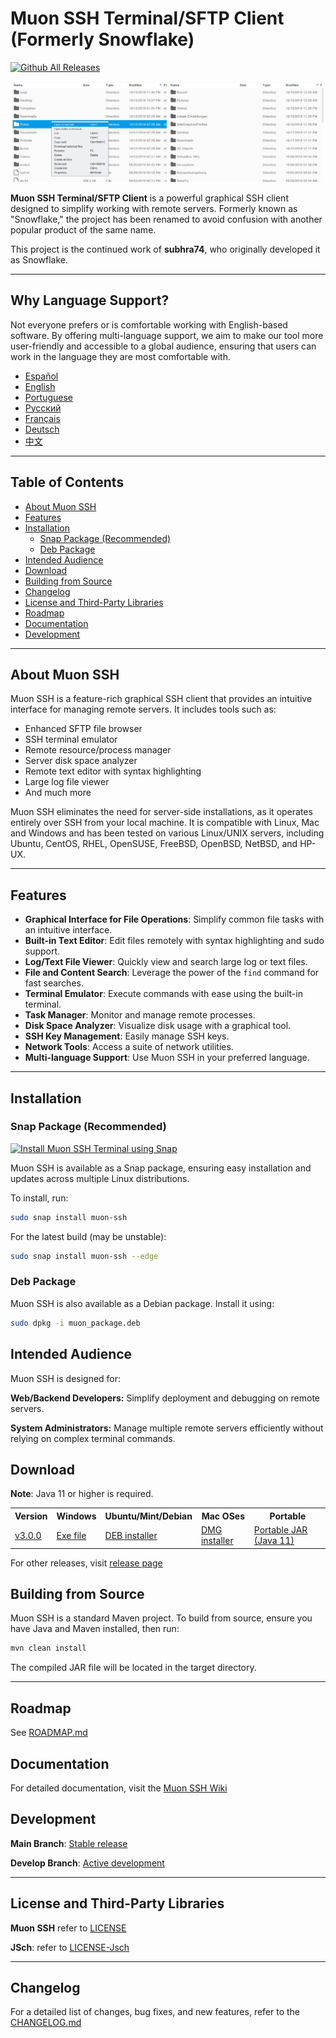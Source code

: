 # Muon SSH Terminal/SFTP Client (Formerly Snowflake)

[![Github All Releases](https://img.shields.io/github/downloads/subhra74/snowflake/total.svg)]()

<div> <img src="https://raw.githubusercontent.com/devlinx9/muonssh-screenshots/master/file-browser/2.png"></div> 

**Muon SSH Terminal/SFTP Client** is a powerful graphical SSH client designed to simplify working with remote servers. Formerly known as "Snowflake," the project has been renamed to avoid confusion with another popular product of the same name.

This project is the continued work of **subhra74**, who originally developed it as Snowflake.

---

## Why Language Support?

Not everyone prefers or is comfortable working with English-based software. By offering multi-language support, we aim to make our tool more user-friendly and accessible to a global audience, ensuring that users can work in the language they are most comfortable with.

- [Español](README_es.md)
- [English](README.md)
- [Portuguese](README_pt.md)
- [Pусский](README_ru.md)
- [Français](README_fr.md)
- [Deutsch](README_de.md)
- [中文](README_zh.md)


---

## Table of Contents
- [About Muon SSH](#about-muon-ssh)
- [Features](#features)
- [Installation](#installation)
    - [Snap Package (Recommended)](#snap-package-recommended)
    - [Deb Package](#deb-package)
- [Intended Audience](#intended-audience)
- [Download](#download)
- [Building from Source](#building-from-source)
- [Changelog](#changelog)
- [License and Third-Party Libraries](#license-and-third-party-libraries)
- [Roadmap](#roadmap)
- [Documentation](#documentation)
- [Development](#development)

---

## About Muon SSH
Muon SSH is a feature-rich graphical SSH client that provides an intuitive interface for managing remote servers. It includes tools such as:
- Enhanced SFTP file browser
- SSH terminal emulator
- Remote resource/process manager
- Server disk space analyzer
- Remote text editor with syntax highlighting
- Large log file viewer
- And much more

Muon SSH eliminates the need for server-side installations, as it operates entirely over SSH from your local machine. It is compatible with Linux, Mac and Windows and has been tested on various Linux/UNIX servers, including Ubuntu, CentOS, RHEL, OpenSUSE, FreeBSD, OpenBSD, NetBSD, and HP-UX.

---

## Features
- **Graphical Interface for File Operations**: Simplify common file tasks with an intuitive interface.
- **Built-in Text Editor**: Edit files remotely with syntax highlighting and sudo support.
- **Log/Text File Viewer**: Quickly view and search large log or text files.
- **File and Content Search**: Leverage the power of the `find` command for fast searches.
- **Terminal Emulator**: Execute commands with ease using the built-in terminal.
- **Task Manager**: Monitor and manage remote processes.
- **Disk Space Analyzer**: Visualize disk usage with a graphical tool.
- **SSH Key Management**: Easily manage SSH keys.
- **Network Tools**: Access a suite of network utilities.
- **Multi-language Support**: Use Muon SSH in your preferred language.

---

## Installation

### Snap Package (Recommended)
[![Install Muon SSH Terminal using Snap](https://snapcraft.io/muon-ssh/badge.svg)](https://snapcraft.io/muon-ssh)

Muon SSH is available as a Snap package, ensuring easy installation and updates across multiple Linux distributions.

To install, run:
```sh  
sudo snap install muon-ssh  
```

For the latest build (may be unstable):

```sh  
sudo snap install muon-ssh --edge    
```
### Deb Package
Muon SSH is also available as a Debian package. Install it using:

```sh  
sudo dpkg -i muon_package.deb   
```
## Intended Audience
Muon SSH is designed for:

**Web/Backend Developers:** Simplify deployment and debugging on remote servers.

**System Administrators:** Manage multiple remote servers efficiently without relying on complex terminal commands.

## Download
**Note**: Java 11 or higher is required.

<table>
  <tr>
    <th>Version</th>
    <th>Windows</th>
    <th>Ubuntu/Mint/Debian</th>
    <th>Mac OSes</th>
    <th>Portable</th>
  </tr>
<tr>
    <td>
      <a href="https://github.com/devlinx9/muon-ssh/releases/download/v3.0.0/muonssh_3.0.0.deb">v3.0.0</a>
    </td>
    <td>
      <a href="https://github.com/devlinx9/muon-ssh/releases/download/v3.0.0/muonssh_3.0.0.exe">Exe file</a>
    </td>
    <td>
      <a href="https://github.com/devlinx9/muon-ssh/releases/download/v3.0.0/muonssh_3.0.0.deb">DEB installer</a>
    </td>
    <td>
      <a href="https://github.com/devlinx9/muon-ssh/releases/download/v3.0.0/muonssh_3.0.0.dmg">DMG installer</a>
    </td>
    <td>
      <a href="https://github.com/devlinx9/muon-ssh/releases/download/v3.0.0/muonssh_3.0.0.jar">Portable JAR (Java 11)</a>
    </td>
  </tr>

</table>
For other releases, visit <a href="https://github.com/devlinx9/muon-ssh/releases">release page</a> 

## Building from Source
Muon SSH is a standard Maven project. To build from source, ensure you have Java and Maven installed, then run:

```sh  
mvn clean install  
```

The compiled JAR file will be located in the target directory.

---

## Roadmap
See [ROADMAP.md](ROADMAP.md)

## Documentation
For detailed documentation, visit the <a href="https://github.com/devlinx9/muon-ssh/wiki">Muon SSH Wiki</a>

## Development
**Main Branch**: <a href="https://github.com/devlinx9/muon-ssh">Stable release</a> 

**Develop Branch**: <a href="https://github.com/devlinx9/muon-ssh/tree/develop">Active development</a>  

---

## License and Third-Party Libraries
**Muon SSH** refer to [LICENSE](LICENSE)

**JSch**: refer to [LICENSE-Jsch](LICENSE-Jsch)

---

## Changelog
For a detailed list of changes, bug fixes, and new features, refer to the [CHANGELOG.md](CHANGELOG.md)
